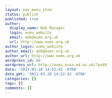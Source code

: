 ```yaml
---
layout: nav_menu_item
status: publish
published: true
author:
  display_name: Web Manager
  login: eums_website
  email: web@eums.org.uk
  url: http://www.eums.org.uk
author_login: eums_website
author_email: web@eums.org.uk
author_url: http://www.eums.org.uk
wordpress_id: 68
wordpress_url: http://eums.eusa.ed.ac.uk/?p=68
date: '2011-03-28 14:52:42 -0700'
date_gmt: '2011-03-28 14:52:42 -0700'
categories: []
tags: []
comments: []
---
```


